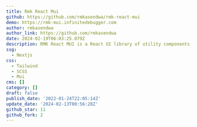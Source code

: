 ```yaml
---
title: Rmk React Mui
github: https://github.com/rmkasendwa/rmk-react-mui
demo: https://rmk-mui.infinitedebugger.com
author: rmkasendwa
author_link: https://github.com/rmkasendwa
date: 2024-02-19T06:03:25.079Z
description: RMK React MUI is a React UI library of utility components, hooks and contexts
ssg:
  - Nextjs
css:
  - Tailwind
  - SCSS
  - Mui
cms: []
category: []
draft: false
publish_date: '2022-01-24T22:05:14Z'
update_date: '2024-02-13T00:56:28Z'
github_star: 11
github_fork: 2
---
```

